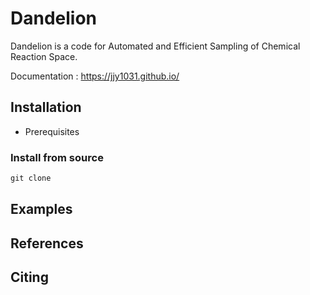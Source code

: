 # Dandelion 
Dandelion is a code for Automated and Efficient Sampling of Chemical Reaction Space.

Documentation : <https://jjy1031.github.io/>

## Installation
- Prerequisites

### Install from source
  ```python
  git clone
  ```

## Examples



## References 


## Citing 
